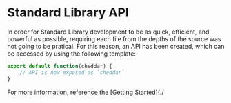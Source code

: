 # Standard Library API
In order for Standard Library development to be as quick, efficient, and powerful as possible, requiring each file from the depths of the source was not going to be pratical. For this reason, an API has been created, which can be accessed by using the following template:

```js
export default function(cheddar) {
    // API is now exposed as `cheddar`
}
```

For more information, reference the [Getting Started](./